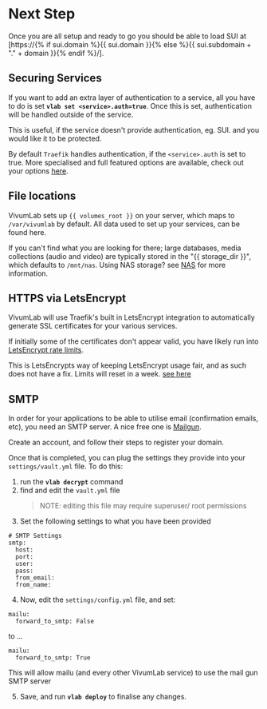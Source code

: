 # Next Step

Once you are all setup and ready to go you should be able to load SUI at [https://{% if sui.domain %}{{ sui.domain }}{% else %}{{ sui.subdomain + "." + domain }}{% endif %}/].

## Securing Services

If you want to add an extra layer of authentication to a service, all you have to do is set **`vlab set <service>.auth=true`**. Once this is set, authentication will be handled outside of the service.

This is useful, if the service doesn't provide authentication, eg. SUI. and you would like it to be protected.

By default `Traefik` handles authentication, if the `<service>.auth` is set to true. More specialised and full featured options are available, check out your options [here](../welcome).

## File locations

VivumLab sets up `{{ volumes_root }}` on your server, which maps to `/var/vivumlab` by default. All data used to set up your services, can be found here.

If you can't find what you are looking for there; large databases, media collections (audio and video) are typically stored in the "{{ storage_dir }}", which defaults to `/mnt/nas`. Using NAS storage? see [NAS](Storage) for more information.

## HTTPS via LetsEncrypt

VivumLab will use Traefik's built in LetsEncrypt integration to automatically generate SSL certificates for your various services.

If initially some of the certificates don't appear valid, you have likely run into [LetsEncrypt rate limits](https://letsencrypt.org/docs/rate-limits/).

This is LetsEncrypts way of keeping LetsEncrypt usage fair, and as such does not have a fix. Limits will reset in a week. [see here](https://letsencrypt.org/docs/rate-limits/#a-id-overrides-a-overrides)

## SMTP

In order for your applications to be able to utilise email (confirmation emails, etc), you need an SMTP server. A nice free one is [Mailgun](http://mailgun.com/).

Create an account, and follow their steps to register your domain.

Once that is completed, you can plug the settings they provide into your `settings/vault.yml` file.
To do this:

1. run the **`vlab decrypt`** command
2. find and edit the `vault.yml` file
    > NOTE: editing this file may require superuser/ root permissions
3. Set the following settings to what you have been provided

```
# SMTP Settings
smtp:
  host:
  port:
  user:
  pass:
  from_email:
  from_name:
```

4. Now, edit the `settings/config.yml` file, and set:
```
mailu:
  forward_to_smtp: False
```
to ...

```
mailu:
  forward_to_smtp: True
```

This will allow mailu (and every other VivumLab service) to use the mail gun SMTP server

5. Save, and run **`vlab deploy`** to finalise any changes.
